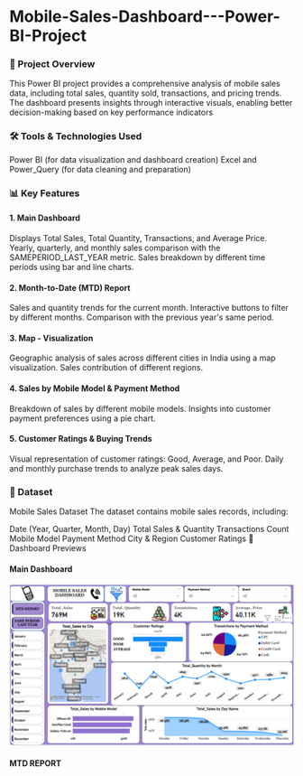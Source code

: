 # Mobile-Sales-Dashboard---Power-BI-Project

### 📌 Project Overview
This Power BI project provides a comprehensive analysis of mobile sales data, including total sales, quantity sold, transactions, and pricing trends. The dashboard presents insights through interactive visuals, enabling better decision-making based on key performance indicators

### 🛠️ Tools & Technologies Used
Power BI (for data visualization and dashboard creation)
Excel and Power_Query (for data cleaning and preparation)

### 📊 Key Features
#### 1. Main Dashboard
Displays Total Sales, Total Quantity, Transactions, and Average Price.
Yearly, quarterly, and monthly sales comparison with the SAMEPERIOD_LAST_YEAR metric.
Sales breakdown by different time periods using bar and line charts.
#### 2. Month-to-Date (MTD) Report
Sales and quantity trends for the current month.
Interactive buttons to filter by different months.
Comparison with the previous year's same period.
#### 3. Map - Visualization
Geographic analysis of sales across different cities in India using a map visualization.
Sales contribution of different regions.
#### 4. Sales by Mobile Model & Payment Method
Breakdown of sales by different mobile models.
Insights into customer payment preferences using a pie chart.
#### 5. Customer Ratings & Buying Trends
Visual representation of customer ratings: Good, Average, and Poor.
Daily and monthly purchase trends to analyze peak sales days.

### 📂 Dataset
Mobile Sales Dataset The dataset contains mobile sales records, including:

Date (Year, Quarter, Month, Day)
Total Sales & Quantity
Transactions Count
Mobile Model
Payment Method
City & Region
Customer Ratings
📸 Dashboard Previews
#### Main Dashboard
![image](https://github.com/Dhanashri-welde/Mobile-Sales-Dashboard---Power-BI-Project/blob/main/Dashboard_Preview_1.png?raw=true)

#### MTD REPORT

